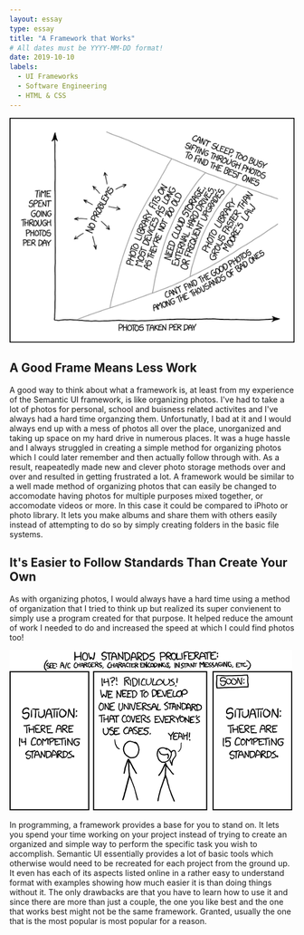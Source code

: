 ```yaml
---
layout: essay
type: essay
title: "A Framework that Works"
# All dates must be YYYY-MM-DD format!
date: 2019-10-10
labels:
  - UI Frameworks
  - Software Engineering
  - HTML & CSS
---
```


<img class="ui right floated medium image" src="../images/photo_library_management.png">

## A Good Frame Means Less Work

A good way to think about what a framework is, at least from my experience of the Semantic UI framework, is like organizing photos. I've had to take a lot of photos for personal, school and buisness related activites and I've always had a hard time organzing them. Unfortunatly, I bad at it and I would always end up with a mess of photos all over the place, unorganized and taking up space on my hard drive in numerous places. It was a huge hassle and I always struggled in creating a simple method for organizing photos which I could later remember and then actually follow through with. As a result, reapeatedly made new and clever photo storage methods over and over and resulted in getting frustrated a lot. A framework would be similar to a well made method of organizing photos that can easily be changed to accomodate having photos for multiple purposes mixed together, or accomodate videos or more. In this case it could be compared to iPhoto or photo library. It lets you make albums and share them with others easily instead of attempting to do so by simply creating folders in the basic file systems.

## It's Easier to Follow Standards Than Create Your Own

As with organizing photos, I would always have a hard time using a method of organization that I tried to think up but realized its super convienent to simply use a program created for that purpose. It helped reduce the amount of work I needed to do and increased the speed at which I could find photos too!

<img class="ui left floated image" src="../images/standards.png">

In programming, a framework provides a base for you to stand on. It lets you spend your time working on your project instead of trying to create an organized and simple way to perform the specific task you wish to accomplish. Semantic UI essentially provides a lot of basic tools which otherwise would need to be recreated for each project from the ground up. It even has each of its aspects listed online in a rather easy to understand format with examples showing how much easier it is than doing things without it. The only drawbacks are that you have to learn how to use it and since there are more than just a couple, the one you like best and the one that works best might not be the same framework. Granted, usually the one that is the most popular is most popular for a reason.



